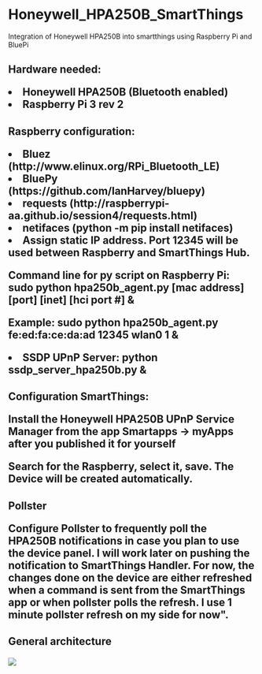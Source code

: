 # Honeywell_HPA250B_SmartThings
Integration of Honeywell HPA250B into smartthings using Raspberry Pi and BluePi

<h2>Hardware needed:</p>
<p>
<li> Honeywell HPA250B (Bluetooth enabled)</li>
<li> Raspberry Pi 3 rev 2 </li>
</p>
<p></p>
<p></p>
<h2>Raspberry configuration:<p></p>
<p>
<li>Bluez (http://www.elinux.org/RPi_Bluetooth_LE)</li>
<li>BluePy (https://github.com/IanHarvey/bluepy)</li>
<li>requests (http://raspberrypi-aa.github.io/session4/requests.html)</li>
<li>netifaces (python -m pip install netifaces)  
<li>Assign static IP address. Port 12345 will be used between Raspberry and SmartThings Hub.</li>
</p>

<p>Command line for py script on Raspberry Pi: <b>sudo python hpa250b_agent.py [mac address] [port] [inet] [hci port #] &</b>
</p>
<p> Example: sudo python hpa250b_agent.py fe:ed:fa:ce:da:ad 12345 wlan0 1 &
</p>
<li>SSDP UPnP Server: python ssdp_server_hpa250b.py &</li>
<h2>Configuration SmartThings:<p></p>
<p>Install the Honeywell HPA250B UPnP Service Manager from the app Smartapps -> myApps after you published it for yourself</p>
<p>Search for the Raspberry, select it, save. The Device will be created automatically.</p>
<p></p>
<h2> Pollster<p></p>
<p>Configure Pollster to frequently poll the HPA250B notifications in case you plan to use the device panel. I will work later on pushing the notification to SmartThings Handler. For now, the changes done on the device are either refreshed when a command is sent from the SmartThings app or when pollster polls the refresh. I use 1 minute pollster refresh on my side for now".

<h2> General architecture <p></p>
<img src=https://github.com/philippeportesppo/Honeywell_HPA250B_SmartThings/blob/master/HPA250B.png>
